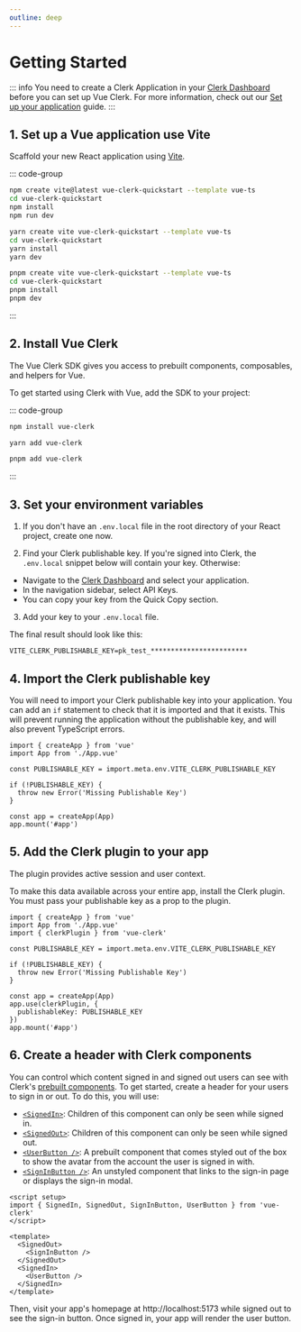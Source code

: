 ```yaml
---
outline: deep
---
```


# Getting Started

::: info
You need to create a Clerk Application in your [Clerk Dashboard](https://dashboard.clerk.com/) before you can set up Vue Clerk. For more information, check out our [Set up your application](https://clerk.com/docs/authentication/set-up-your-application) guide.
:::

## 1. Set up a Vue application use Vite

Scaffold your new React application using [Vite](https://vitejs.dev/guide/#scaffolding-your-first-vite-project).

::: code-group

```bash [npm]
npm create vite@latest vue-clerk-quickstart --template vue-ts
cd vue-clerk-quickstart
npm install
npm run dev
```

```bash [yarn]
yarn create vite vue-clerk-quickstart --template vue-ts
cd vue-clerk-quickstart
yarn install
yarn dev
```

```bash [pnpm]
pnpm create vite vue-clerk-quickstart --template vue-ts
cd vue-clerk-quickstart
pnpm install
pnpm dev
```

:::

## 2. Install Vue Clerk

The Vue Clerk SDK gives you access to prebuilt components, composables, and helpers for Vue.

To get started using Clerk with Vue, add the SDK to your project:

::: code-group

```bash [npm]
npm install vue-clerk
```

```bash [yarn]
yarn add vue-clerk
```

```bash [pnpm]
pnpm add vue-clerk
```

:::

## 3. Set your environment variables

1. If you don't have an `.env.local` file in the root directory of your React project, create one now.

2. Find your Clerk publishable key. If you're signed into Clerk, the `.env.local` snippet below will contain your key. Otherwise:

- Navigate to the [Clerk Dashboard](https://dashboard.clerk.com) and select your application.
- In the navigation sidebar, select API Keys.
- You can copy your key from the Quick Copy section.

3. Add your key to your `.env.local` file.

The final result should look like this:

```.env.local
VITE_CLERK_PUBLISHABLE_KEY=pk_test_************************
```

## 4. Import the Clerk publishable key

You will need to import your Clerk publishable key into your application. You can add an `if` statement to check that it is imported and that it exists. This will prevent running the application without the publishable key, and will also prevent TypeScript errors.

```ts{4,6-8}
import { createApp } from 'vue'
import App from './App.vue'

const PUBLISHABLE_KEY = import.meta.env.VITE_CLERK_PUBLISHABLE_KEY

if (!PUBLISHABLE_KEY) {
  throw new Error('Missing Publishable Key')
}

const app = createApp(App)
app.mount('#app')
```

## 5. Add the Clerk plugin to your app

The plugin provides active session and user context.

To make this data available across your entire app, install the Clerk plugin. You must pass your publishable key as a prop to the plugin.

```ts{3,12-14}
import { createApp } from 'vue'
import App from './App.vue'
import { clerkPlugin } from 'vue-clerk'

const PUBLISHABLE_KEY = import.meta.env.VITE_CLERK_PUBLISHABLE_KEY

if (!PUBLISHABLE_KEY) {
  throw new Error('Missing Publishable Key')
}

const app = createApp(App)
app.use(clerkPlugin, {
  publishableKey: PUBLISHABLE_KEY
})
app.mount('#app')
```

## 6. Create a header with Clerk components

You can control which content signed in and signed out users can see with Clerk's [prebuilt components](https://clerk.com/docs/components/overview). To get started, create a header for your users to sign in or out. To do this, you will use:

- [`<SignedIn>`](/control/signed-in): Children of this component can only be seen while signed in.
- [`<SignedOut>`](/control/signed-out): Children of this component can only be seen while signed out.
- [`<UserButton />`](/user/user-button): A prebuilt component that comes styled out of the box to show the avatar from the account the user is signed in with.
- [`<SignInButton />`](/unstyled/sign-in-button): An unstyled component that links to the sign-in page or displays the sign-in modal.

```vue{2,6-11}
<script setup>
import { SignedIn, SignedOut, SignInButton, UserButton } from 'vue-clerk'
</script>

<template>
  <SignedOut>
    <SignInButton />
  </SignedOut>
  <SignedIn>
    <UserButton />
  </SignedIn>
</template>
```

Then, visit your app's homepage at http://localhost:5173 while signed out to see the sign-in button. Once signed in, your app will render the user button.
